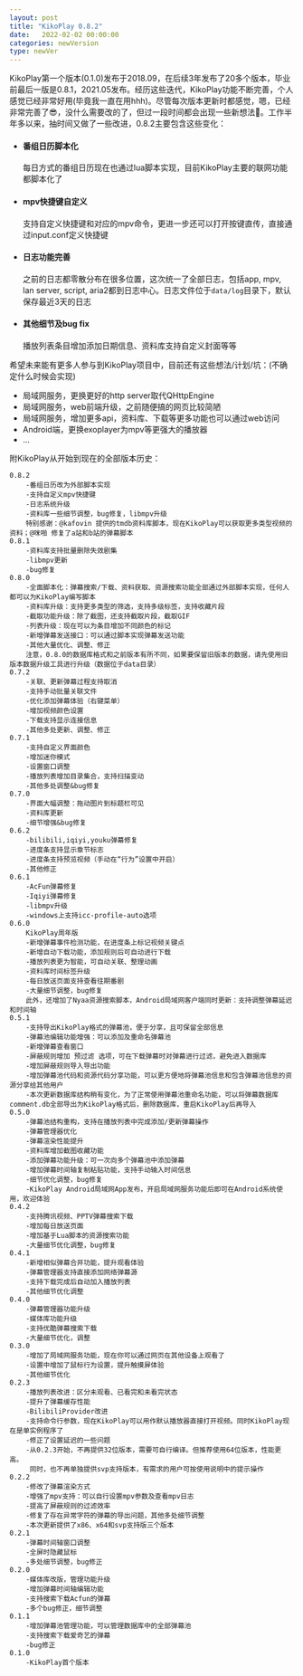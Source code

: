 ```yaml
---
layout: post
title: "KikoPlay 0.8.2"
date:   2022-02-02 00:00:00
categories: newVersion
type: newVer
---
```


KikoPlay第一个版本(0.1.0)发布于2018.09，在后续3年发布了20多个版本，毕业前最后一版是0.8.1，2021.05发布。经历这些迭代，KikoPlay功能不断完善，个人感觉已经非常好用(毕竟我一直在用hhh)。尽管每次版本更新时都感觉，嗯，已经非常完善了😎，没什么需要改的了，但过一段时间都会出现一些新想法🤣。工作半年多以来，抽时间又做了一些改进，0.8.2主要包含这些变化：

 - #### 番组日历脚本化
   每日方式的番组日历现在也通过lua脚本实现，目前KikoPlay主要的联网功能都脚本化了
 - #### mpv快捷键自定义
   支持自定义快捷键和对应的mpv命令，更进一步还可以打开按键直传，直接通过input.conf定义快捷键
 - #### 日志功能完善
   之前的日志都零散分布在很多位置，这次统一了全部日志，包括app, mpv, lan server, script, aria2都到日志中心。日志文件位于`data/log`目录下，默认保存最近3天的日志
 - #### 其他细节及bug fix
   播放列表条目增加添加日期信息、资料库支持自定义封面等等

希望未来能有更多人参与到KikoPlay项目中，目前还有这些想法/计划/坑：(不确定什么时候会实现)

 - 局域网服务，更换更好的http server取代QHttpEngine
 - 局域网服务，web前端升级，之前随便搞的网页比较简陋
 - 局域网服务，增加更多api，资料库、下载等更多功能也可以通过web访问
 - Android端，更换exoplayer为mpv等更强大的播放器
 - ...

附KikoPlay从开始到现在的全部版本历史：

```
0.8.2
    -番组日历改为外部脚本实现
    -支持自定义mpv快捷键
    -日志系统升级
    -资料库一些细节调整，bug修复，libmpv升级
    特别感谢：@kafovin 提供的tmdb资料库脚本，现在KikoPlay可以获取更多类型视频的资料；@咪啪 修复了a站和b站的弹幕脚本
0.8.1
    -资料库支持批量删除失效剧集
    -libmpv更新
    -bug修复
0.8.0
    -全面脚本化：弹幕搜索/下载、资料获取、资源搜索功能全部通过外部脚本实现，任何人都可以为KikoPlay编写脚本
    -资料库升级：支持更多类型的筛选，支持多级标签，支持收藏片段
    -截取功能升级：除了截图，还支持截取片段，截取GIF
    -列表升级：现在可以为条目增加不同颜色的标记
    -新增弹幕发送接口：可以通过脚本实现弹幕发送功能
    -其他大量优化、调整、修正
    注意，0.8.0的数据库格式和之前版本有所不同，如果要保留旧版本的数据，请先使用旧版本数据升级工具进行升级（数据位于data目录）
0.7.2
    -关联、更新弹幕过程支持取消
    -支持手动批量关联文件
    -优化添加弹幕体验（右键菜单）
    -增加视频颜色设置
    -下载支持显示连接信息
    -其他多处更新、调整、修正
0.7.1
    -支持自定义界面颜色
    -增加迷你模式
    -设置窗口调整
    -播放列表增加目录集合，支持扫描变动
    -其他多处调整&bug修复
0.7.0
    -界面大幅调整：拖动图片到标题栏可见
    -资料库更新
    -细节增强&bug修复
0.6.2
    -bilibili,iqiyi,youku弹幕修复
    -进度条支持显示章节标志
    -进度条支持预览视频（手动在“行为”设置中开启）
    -其他修正
0.6.1
    -AcFun弹幕修复
    -Iqiyi弹幕修复
    -libmpv升级
    -windows上支持icc-profile-auto选项
0.6.0
    KikoPlay周年版
    -新增弹幕事件检测功能，在进度条上标记视频关键点
    -新增自动下载功能，添加规则后可自动进行下载
    -播放列表更为智能，可自动关联、整理动画
    -资料库时间标签升级
    -每日放送页面支持查看往期番剧
    -大量细节调整，bug修复
    此外，还增加了Nyaa资源搜索脚本，Android局域网客户端同时更新：支持调整弹幕延迟和时间轴
0.5.1
    -支持导出KikoPlay格式的弹幕池，便于分享，且可保留全部信息
    -弹幕池编辑功能增强：可以添加及重命名弹幕池
    -新增弹幕查看窗口
    -屏蔽规则增加 预过滤 选项，可在下载弹幕时对弹幕进行过滤，避免进入数据库
    -增加屏蔽规则导入导出功能
    -增加弹幕池代码和资源代码分享功能，可以更方便地将弹幕池信息和包含弹幕池信息的资源分享给其他用户
    -本次更新数据库结构稍有变化，为了正常使用弹幕池重命名功能，可以将弹幕数据库comment.db全部导出为KikoPlay格式后，删除数据库，重启KikoPlay后再导入
0.5.0
    -弹幕池结构重构，支持在播放列表中完成添加/更新弹幕操作
    -弹幕管理器优化
    -弹幕渲染性能提升
    -资料库增加截图收藏功能
    -添加弹幕功能升级：可一次向多个弹幕池中添加弹幕
    -增加弹幕时间轴复制粘贴功能，支持手动输入时间信息
    -细节优化调整，bug修复
    -KikoPlay Android局域网App发布，开启局域网服务功能后即可在Android系统使用，欢迎体验
0.4.2
    -支持腾讯视频、PPTV弹幕搜索下载
    -增加每日放送页面
    -增加基于Lua脚本的资源搜索功能
    -大量细节优化调整，bug修复
0.4.1
    -新增相似弹幕合并功能，提升观看体验
    -弹幕管理器支持直接添加网络弹幕源
    -支持下载完成后自动加入播放列表
    -其他细节优化调整
0.4.0
    -弹幕管理器功能升级
    -媒体库功能升级
    -支持优酷弹幕搜索下载
    -大量细节优化，调整
0.3.0
    -增加了局域网服务功能，现在你可以通过网页在其他设备上观看了
    -设置中增加了鼠标行为设置，提升触摸屏体验
    -其他细节优化
0.2.3
    -播放列表改进：区分未观看、已看完和未看完状态
    -提升了弹幕缓存性能
    -BilibiliProvider改进
    -支持命令行参数，现在KikoPlay可以用作默认播放器直接打开视频。同时KikoPlay现在是单实例程序了
    -修正了设置延迟的一些问题
    -从0.2.3开始，不再提供32位版本，需要可自行编译。但推荐使用64位版本，性能更高。
     同时，也不再单独提供svp支持版本，有需求的用户可按使用说明中的提示操作
0.2.2
    -修改了弹幕渲染方式
    -增强了mpv支持：可以自行设置mpv参数及查看mpv日志
    -提高了屏蔽规则的过滤效率
    -修复了存在异常字符的弹幕的导出问题，其他多处细节调整
    -本次更新提供了x86、x64和svp支持版三个版本
0.2.1
    -弹幕时间轴窗口调整
    -全屏时隐藏鼠标
    -多处细节调整，bug修正
0.2.0
    -媒体库改版，管理功能升级
    -增加弹幕时间轴编辑功能
    -支持搜索下载Acfun的弹幕
    -多个bug修正，细节调整
0.1.1
    -增加弹幕池管理功能，可以管理数据库中的全部弹幕池
    -支持搜索下载爱奇艺的弹幕
    -bug修正
0.1.0
    -KikoPlay首个版本
```